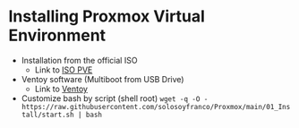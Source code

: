 # Installing Proxmox Virtual Environment

* Installation from the official ISO
  * Link to [ISO PVE](https://www.proxmox.com/en/downloads/category/iso-images-pve)
* Ventoy software (Multiboot from USB Drive)
  * Link to [Ventoy](https://www.ventoy.net/en/download.html)
* Customize bash by script (shell root)
`wget -q -O - https://raw.githubusercontent.com/solosoyfranco/Proxmox/main/01_Install/start.sh | bash`
